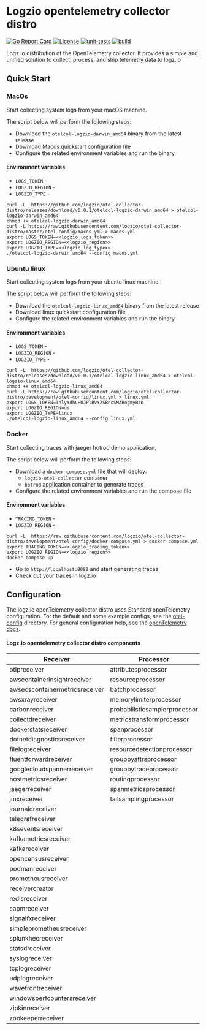 # Logzio opentelemetry collector distro
[![Go Report Card](https://goreportcard.com/badge/github.com/logzio/otel-collector-distro/logzio/exporter/logzioexporter)](https://goreportcard.com/report/github.com/logzio/otel-collector-distro/logzio/exporter/logzioexporter)
[![License](https://img.shields.io/badge/License-Apache_2.0-blue.svg)](https://opensource.org/licenses/Apache-2.0)
[![unit-tests](https://github.com/logzio/otel-collector-distro/actions/workflows/test-go.yml/badge.svg)](https://github.com/logzio/otel-collector-distro/actions/workflows/test-go.yml)
[![build](https://github.com/logzio/otel-collector-distro/actions/workflows/release-artifacts.yml/badge.svg)](https://github.com/logzio/otel-collector-distro/actions/workflows/release-artifacts.yml)


Logz.io distribution of the OpenTelemetry collector. It provides a simple and unified solution to collect, process, and ship telemetry data to logz.io

## Quick Start
### MacOs
Start collecting system logs from your macOS machine.

The script below will perform the following steps:
- Download the `otelcol-logzio-darwin_amd64` binary from the latest release
- Download Macos quickstart configuration file
- Configure the related environment variables and run the binary

#### Environment variables
- `LOGS_TOKEN` -
- `LOGZIO_REGION` -
- `LOGZIO_TYPE` -

```shell
curl -L  https://github.com/logzio/otel-collector-distro/releases/download/v0.0.1/otelcol-logzio-darwin_amd64 > otelcol-logzio-darwin_amd64
chmod +x otelcol-logzio-darwin_amd64
curl -L https://raw.githubusercontent.com/logzio/otel-collector-distro/master/otel-config/macos.yml > macos.yml
export LOGS_TOKEN=<<logzio_logs_token>> 
export LOGZIO_REGION=<<logzio_region>>
export LOGZIO_TYPE=<<logzio_log_type>>
./otelcol-logzio-darwin_amd64 --config macos.yml
```

### Ubuntu linux
Start collecting system logs from your ubuntu linux machine.

The script below will perform the following steps:
- Download the `otelcol-logzio-linux_amd64` binary from the latest release
- Download linux quickstart configuration file
- Configure the related environment variables and run the binary

#### Environment variables
- `LOGS_TOKEN` -
- `LOGZIO_REGION` -
- `LOGZIO_TYPE` -

```shell
curl -L  https://github.com/logzio/otel-collector-distro/releases/download/v0.0.1/otelcol-logzio-linux_amd64 > otelcol-logzio-linux_amd64
chmod +x otelcol-logzio-linux_amd64
curl -L https://raw.githubusercontent.com/logzio/otel-collector-distro/development/otel-config/linux.yml > linux.yml
export LOGS_TOKEN=ThlyYdhCHUJPlBVYZSBncSMABogmyBzK
export LOGZIO_REGION=us
export LOGZIO_TYPE=linux
./otelcol-logzio-linux_amd64 --config linux.yml
```

### Docker
Start collecting traces with jaeger hotrod demo application.

The script below will perform the following steps:
- Download a `docker-compose.yml` file that will deploy:
  - `logzio-otel-collector` container
  - `hotrod` application container to generate traces
- Configure the related environment variables and run the compose file

#### Environment variables
- `TRACING_TOKEN` -
- `LOGZIO_REGION` -
```shell
curl -L  https://raw.githubusercontent.com/logzio/otel-collector-distro/development/otel-config/docker-compose.yml > docker-compose.yml
export TRACING_TOKEN=<<logzio_tracing_token>> 
export LOGZIO_REGION=<<logzio_region>>
docker compose up 
```
- Go to `http://localhost:8080` and start generating traces
- Check out your traces in logz.io


## Configuration

The logz.io openTelemetry collector distro uses Standard openTelemetry configuration.
For the default and some example configs, see the [otel-config](/otel-config/) directory.
For general configuration help, see the [openTelemetry docs](https://opentelemetry.io/docs/collector/configuration/).
#### Logz.io opentelemetry collector distro components

| Receiver                        | Processor                     | Exporter                           | Extensions             |
|---------------------------------|-------------------------------|------------------------------------|------------------------|
| otlpreceiver                    | attributesprocessor           | `logzioexporter`                   | ballastextension       |
| awscontainerinsightreceiver     | resourceprocessor             | `jsonlogexporter`                  | zpagesextension        |
| awsecscontainermetricsreceiver  | batchprocessor                | loggingexporter                    | bearertokenauthextension|
| awsxrayreceiver                 | memorylimiterprocessor        | otlpexporter                       | healthcheckextension   |
| carbonreceiver                  | probabilisticsamplerprocessor | fileexporter                       | oidcauthextension      |
| collectdreceiver                | metricstransformprocessor     | otlphttpexporter                   | pprofextension         |
| dockerstatsreceiver             | spanprocessor                 | prometheusexporter                 |                        |
| dotnetdiagnosticsreceiver       | filterprocessor               | prometheusremotewriteexporter      |                        |
| filelogreceiver                 | resourcedetectionprocessor    |                                    |                        |
| fluentforwardreceiver           | groupbyattrsprocessor         |                                    |                        |
| googlecloudspannerreceiver      | groupbytraceprocessor         |                                    |                        |
| hostmetricsreceiver             | routingprocessor              |                                    |                        |
| jaegerreceiver                  | spanmetricsprocessor          |                                    |                        |
| jmxreceiver                     | tailsamplingprocessor         |                                    |                        |
| journaldreceiver                |                               |                                    |                        |
| telegrafreceiver                |                               |                                    |                        |
| k8seventsreceiver               |                               |                                    |                        |
| kafkametricsreceiver            |                               |                                    |                        |
| kafkareceiver                   |                               |                                    |                        |
| opencensusreceiver              |                               |                                    |                        |
| podmanreceiver                  |                               |                                    |                        |
| prometheusreceiver              |                               |                                    |                        |
| receivercreator                 |                               |                                    |                        |
| redisreceiver                   |                               |                                    |                        |
| sapmreceiver                    |                               |                                    |                        |
| signalfxreceiver                |                               |                                    |                        |
| simpleprometheusreceiver        |                               |                                    |                        |
| splunkhecreceiver               |                               |                                    |                        |
| statsdreceiver                  |                               |                                    |                        |
| syslogreceiver                  |                               |                                    |                        |
| tcplogreceiver                  |                               |                                    |                        |
| udplogreceiver                  |                               |                                    |                        |
| wavefrontreceiver               |                               |                                    |                        |
| windowsperfcountersreceiver     |                               |                                    |                        |
| zipkinreceiver                  |                               |                                    |                        |
| zookeeperreceiver               |                               |                                    |                        |
